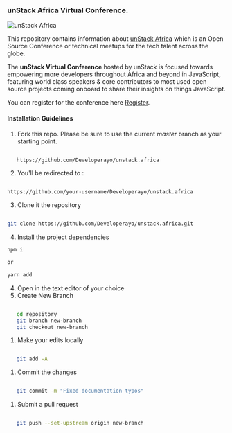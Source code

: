 ### unStack Africa Virtual Conference.  

![unStack Africa](./rithm-school-company-logo.png)

This repository contains information about [unStack Africa](https://unstack.africa/) which is an Open Source Conference or  technical meetups for the tech talent across the globe. 

The **unStack Virtual Conference** hosted by unStack is focused towards empowering more developers throughout Africa and beyond in JavaScript, featuring world class speakers & core contributors to most used open source projects coming onboard to share their insights on things JavaScript.

You can register for the conference here [Register](https://eventprime.co/e/unstack-conference-2020). 


#### Installation Guidelines
1. Fork this repo. Please be sure to use the current _master_ branch as your starting point.
```bash

   https://github.com/Developerayo/unstack.africa

```
2. You'll be redirected to :
```bash

https://github.com/your-username/Developerayo/unstack.africa

```
3. Clone it the repository
 ``` bash

 git clone https://github.com/Developerayo/unstack.africa.git
 
   ```
4. Install the project dependencies
```bash 
npm i 

or 

yarn add

```
4. Open in the text editor of your choice
5. Create New Branch

```bash 

   cd repository
   git branch new-branch
   git checkout new-branch

```
1. Make your edits locally
```bash

   git add -A

   ```
1. Commit the changes
```bash

   git commit -m "Fixed documentation typos"

   ```
1. Submit a pull request
```bash

   git push --set-upstream origin new-branch

```